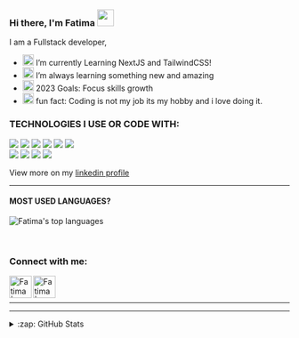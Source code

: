 ### Hi there, I'm Fatima <img width="30" src="https://emojis.slackmojis.com/emojis/images/1536351075/4594/blob-wave.gif?1536351075" />




I am a Fullstack developer, 
- <img width="20" src="https://emojis.slackmojis.com/emojis/images/1590587834/9224/workflow.png?1590587834" /> I’m currently Learning NextJS and TailwindCSS!
- <img width="20" src="https://emojis.slackmojis.com/emojis/images/1492722365/2086/reading.gif" /> I’m always learning something new and amazing
- <img width="20" src="https://emojis.slackmojis.com/emojis/images/1608799139/11887/happy-new-year.gif?1608799139" />  2023 Goals: Focus skills growth
- <img width="20" src="https://emojis.slackmojis.com/emojis/images/1594314885/9662/fbwow.gif?1594314885" />  fun fact: Coding is not my job its my hobby and i love doing it. 

### TECHNOLOGIES I USE OR CODE WITH:

<img src="https://img.shields.io/badge/typescript%20-%23323330.svg?&style=for-the-badge&logo=typescript&logoColor=%23F7DF1E"/> <img src="https://img.shields.io/badge/javascript%20-%23323330.svg?&style=for-the-badge&logo=javascript&logoColor=%23F7DF1E"/>  <img src="https://img.shields.io/badge/react%20-%2320232a.svg?&style=for-the-badge&logo=react"/>  <img src="https://img.shields.io/badge/react_native%20-%2320232a.svg?&style=for-the-badge&logo=react&logoColor=%2361DAFB"/> <img src="https://img.shields.io/badge/node.js%20-%2343853D.svg?&style=for-the-badge&logo=node.js&logoColor=white"/>  <img src="https://img.shields.io/badge/express.js%20-%23404d59.svg?&style=for-the-badge"/>  
<img src="https://img.shields.io/badge/redux%20-%23593d88.svg?&style=for-the-badge&logo=redux&logoColor=white"/> <img src="https://img.shields.io/badge/git%20-%23F05033.svg?&style=for-the-badge&logo=git&logoColor=white"/> <img src ="https://img.shields.io/badge/MongoDB-%234ea94b.svg?&style=for-the-badge&logo=mongodb&logoColor=white"/> <img src="https://img.shields.io/badge/github%20-%23121011.svg?&style=for-the-badge&logo=github&logoColor=white"/>

View more on my  <a href="https://www.linkedin.com/in/fatima-ali-work/" target="_blank" >linkedin profile </a>

---


#### MOST USED LANGUAGES?


  ![Fatima's top languages](https://github-readme-stats.vercel.app/api/top-langs/?username=devdotfatima&show_icons=true&hide_border=true)
 
 <br/>
 
 ### Connect with me:

[<img align="left" alt="Fatima | LinkedIn" height="40px" width="40px" src="https://emojis.slackmojis.com/emojis/images/1470343326/711/linkedin.png?1470343326" />][linkedin]

[<img align="left" alt="Fatima | Mail" height="40px" width="40px" src="https://emojis.slackmojis.com/emojis/images/1643514045/38/gmail.png?1643514045" />][email]

<br />
<br/>








---



<!-- <details>
  <summary>:zap: Recent GitHub Activity</summary>
  
<!--START_SECTION:activity-->

<!--END_SECTION:activity-->

<!-- </details> -->

 ---



<details>
  <summary>:zap: GitHub Stats</summary>

 ![Fatima's github stats](https://github-readme-stats.vercel.app/api?username=devdotfatima&count_private=true&hide_border=true&custom_title=My%20Github%20Stats&show_icons=true&hide=stars)
 
 
 
 
 
</details>


[linkedin]: https://www.linkedin.com/in/fatima-ali-work/
[email]:<mailto:fatimaaliforwork@gmail.com>


   

<!---
annoyingoragen/annoyingoragen is a ✨ special ✨ repository because its `README.md` (this file) appears on your GitHub profile.
You can click the Preview link to take a look at your changes.
--->
